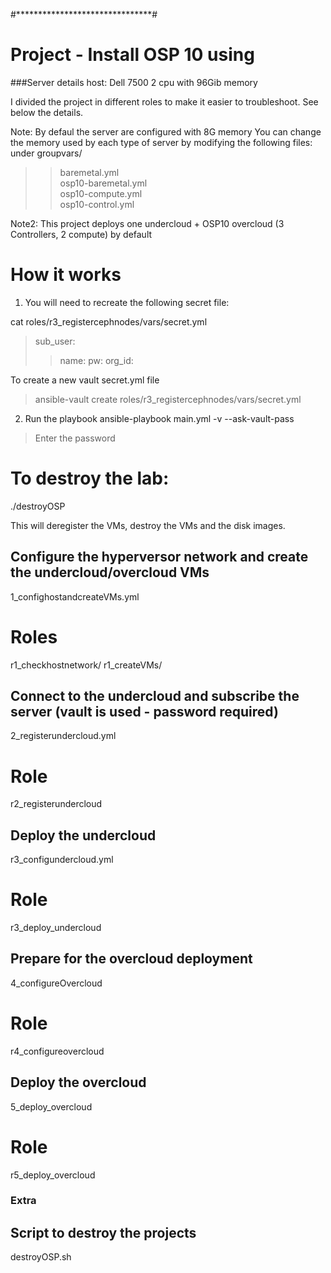#*******************************#
# Project - Install OSP 10 using #
###Server details
host: Dell 7500 2 cpu with 96Gib memory

I divided the project in different roles to make it easier to troubleshoot.
See below the details.

Note: By defaul the server are configured with 8G memory
You can change the memory used by each type of server by modifying the following files:
under groupvars/
>>baremetal.yml  
>>osp10-baremetal.yml  
>>osp10-compute.yml  
>>osp10-control.yml

Note2: This project deploys one undercloud + OSP10 overcloud (3 Controllers, 2 compute) by default

# How it works
1) You will need to recreate the following secret file:

cat roles/r3_registercephnodes/vars/secret.yml
>sub_user:
>>name: <rhn-support-kerberos>
>>pw: <Portal credentials>
>>org_id: <Org id>

To create a new vault secret.yml file
>ansible-vault create roles/r3_registercephnodes/vars/secret.yml

2) Run the playbook
ansible-playbook main.yml -v --ask-vault-pass
>Enter the password

# To destroy the lab:
 ./destroyOSP

This will deregister the VMs, destroy the VMs and the disk images.

## Configure the hyperversor network and create the undercloud/overcloud VMs
1_confighostandcreateVMs.yml 
# Roles
  r1_checkhostnetwork/ 
  r1_createVMs/        
## Connect to the undercloud and subscribe the server (vault is used - password required) 
2_registerundercloud.yml      
# Role
  r2_registerundercloud
## Deploy the undercloud
  r3_configundercloud.yml  
# Role
  r3_deploy_undercloud 
## Prepare for the overcloud deployment
4_configureOvercloud
# Role
  r4_configureovercloud
## Deploy the overcloud
5_deploy_overcloud  
# Role
  r5_deploy_overcloud
### Extra
## Script to destroy the projects
destroyOSP.sh  

